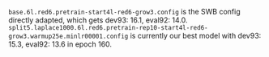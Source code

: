 `base.6l.red6.pretrain-start4l-red6-grow3.config` is the SWB config directly adapted,
which gets dev93: 16.1, eval92: 14.0.
`split5.laplace1000.6l.red6.pretrain-rep10-start4l-red6-grow3.warmup25e.minlr00001.config`
is currently our best model with dev93: 15.3, eval92: 13.6 in epoch 160.
